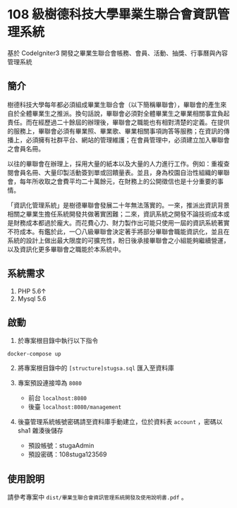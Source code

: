 # 108 級樹德科技大學畢業生聯合會資訊管理系統

基於 CodeIgniter3 開發之畢業生聯合會帳務、會員、活動、抽獎、行事曆與內容管理系統

## 簡介

樹德科技大學每年都必須組成畢業生聯合會（以下簡稱畢聯會），畢聯會的產生來自於全體畢業生之推派。換句話說，畢聯會必須對全體畢業生之畢業相關事宜負起責任。而在經歷過二十餘屆的辦理後，畢聯會之職能也有相對清楚的定義。在提供的服務上，畢聯會必須有畢業照、畢業歌、畢業相關事項詢答等服務；在資訊的傳播上，必須擁有社群平台、網站的管理維護；在會員管理中，必須建立加入畢聯會之會員名冊。

以往的畢聯會在辦理上，採用大量的紙本以及大量的人力進行工作。例如：重複查閱會員名冊、大量印製活動簽到單或回饋量表。並且，身為校園自治性組織的畢聯會，每年所收取之會費平均二十萬餘元，在財務上的公開徵信也是十分重要的事情。

「資訊化管理系統」是樹德畢聯會發展二十年無法落實的。一來，推派出資訊背景相關之畢業生擔任系統開發共做著實困難；二來，資訊系統之開發不論技術成本或是財務成本都過於龐大。而花費心力、財力製作出可能只使用一屆的資訊系統著實不符成本。有鑑於此，一〇八級畢聯會決定著手將部分畢聯會職能資訊化，並且在系統的設計上做出最大限度的可擴充性，盼日後承接畢聯會之小組能夠繼續營運，以及資訊化更多畢聯會之職能於本系統中。

## 系統需求

1. PHP 5.6↑
2. Mysql 5.6

## 啟動

1. 於專案根目錄中執行以下指令
```
docker-compose up
```

2. 將專案根目錄中的 ``[structure]stugsa.sql`` 匯入至資料庫

3. 專案預設連接埠為 `8080` 
    * 前台 `localhost:8080`
    * 後臺 `localhost:8080/management`
5. 後臺管理系統帳號密碼請至資料庫手動建立，位於資料表 `account` ，密碼以 sha1 雜湊後儲存
    * 預設帳號：stugaAdmin
    * 預設密碼：108stuga123569

## 使用說明

請參考專案中 `dist/畢業生聯合會資訊管理系統開發及使用說明書.pdf` 。